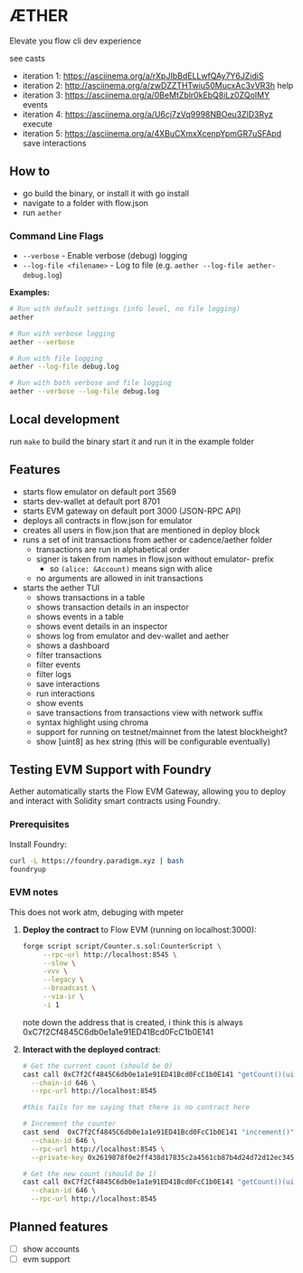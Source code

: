 # ÆTHER

Elevate you flow cli dev experience

see casts

- iteration 1: https://asciinema.org/a/rXpJIbBdELLwfQAy7Y6JZidiS
- iteration 2: http://asciinema.org/a/zwDZZTHTwiu50MucxAc3vVR3h  help
- iteration 3: https://asciinema.org/a/0BeMtZblr0kEbQ8iLz0ZQoIMY events
- iteration 4:     https://asciinema.org/a/U6cj7zVq9998NBOeu3ZlD3Ryz execute
- iteration 5:     https://asciinema.org/a/4XBuCXmxXcenpYpmGR7uSFApd save interactions
## How to

- go build the binary, or install it with go install
- navigate to a folder with flow.json
- run `aether`

### Command Line Flags

- `--verbose` - Enable verbose (debug) logging
- `--log-file <filename>` - Log to file (e.g. `aether --log-file aether-debug.log`)

**Examples:**
```bash
# Run with default settings (info level, no file logging)
aether

# Run with verbose logging
aether --verbose

# Run with file logging
aether --log-file debug.log

# Run with both verbose and file logging
aether --verbose --log-file debug.log
```

## Local development

run `make` to build the binary start it and run it in the example folder

## Features

- starts flow emulator on default port 3569
- starts dev-wallet at default port 8701
- starts EVM gateway on default port 3000 (JSON-RPC API)
- deploys all contracts in flow.json for emulator
- creates all users in flow.json that are mentioned in deploy block
- runs a set of init transactions from aether or cadence/aether folder
  - transactions are run in alphabetical order
  - signer is taken from names in flow.json without emulator- prefix
    - so `(alice: &Account)` means sign with alice
  - no arguments are allowed in init transactions
- starts the aether TUI
  - shows transactions in a table
  - shows transaction details in an inspector
  - shows events in a table
  - shows event details in an inspector
  - shows log from emulator and dev-wallet and aether
  - shows a dashboard
  - filter transactions
  - filter events
  - filter logs
  - save interactions
  - run interactions
  - show events
  - save transactions from transactions view with network suffix
  - syntax highlight using chroma
  -  support for running on testnet/mainnet from the latest blockheight?
  - show [uint8] as hex string (this will be configurable eventually)

## Testing EVM Support with Foundry

Aether automatically starts the Flow EVM Gateway, allowing you to deploy and interact with Solidity smart contracts using Foundry.

### Prerequisites

Install Foundry:
```bash
curl -L https://foundry.paradigm.xyz | bash
foundryup
```

### EVM notes
 This does not work atm, debuging with mpeter 
 
1. **Deploy the contract** to Flow EVM (running on localhost:3000):
   ```bash
   forge script script/Counter.s.sol:CounterScript \
        --rpc-url http://localhost:8545 \
        --slow \
        -vvv \
        --legacy \
        --broadcast \
        --via-ir \
        -i 1
   ```
   note down the address that is created, i think this is always 0xC7f2Cf4845C6db0e1a1e91ED41Bcd0FcC1b0E141

2. **Interact with the deployed contract**:
   ```bash
   # Get the current count (should be 0)
   cast call 0xC7f2Cf4845C6db0e1a1e91ED41Bcd0FcC1b0E141 "getCount()(uint256)" \
     --chain-id 646 \
     --rpc-url http://localhost:8545

   #this fails for me saying that there is no contract here

   # Increment the counter
   cast send  0xC7f2Cf4845C6db0e1a1e91ED41Bcd0FcC1b0E141 "increment()" \
     --chain-id 646 \
     --rpc-url http://localhost:8545 \
     --private-key 0x2619878f0e2ff438d17835c2a4561cb87b4d24d72d12ec34569acd0dd4af7c21

   # Get the new count (should be 1)
   cast call 0xC7f2Cf4845C6db0e1a1e91ED41Bcd0FcC1b0E141 "getCount()(uint256)" \
     --chain-id 646 \
     --rpc-url http://localhost:8545
   ```

## Planned features

- [ ] show accounts
- [ ] evm support
